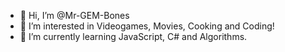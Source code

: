 - 👋 Hi, I’m @Mr-GEM-Bones
- 👀 I’m interested in Videogames, Movies, Cooking and Coding!
- 🌱 I’m currently learning JavaScript, C# and Algorithms.

<!---
Mr-GEM-Bones/Mr-GEM-Bones is a ✨ special ✨ repository because its `README.md` (this file) appears on your GitHub profile.
You can click the Preview link to take a look at your changes.
--->
